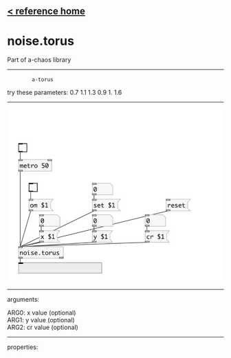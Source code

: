 [< reference home](index.html)
---

# noise.torus


Part of a-chaos library

---


            a-torus
try these parameters:
0.7 1.1 1.3
0.9 1. 1.6
<br>


---


![example](examples/noise.torus-example.jpg)

---
arguments:

ARG0: x value (optional)<br>
ARG1: y value (optional)<br>
ARG2: cr value (optional)<br>

---
properties:


